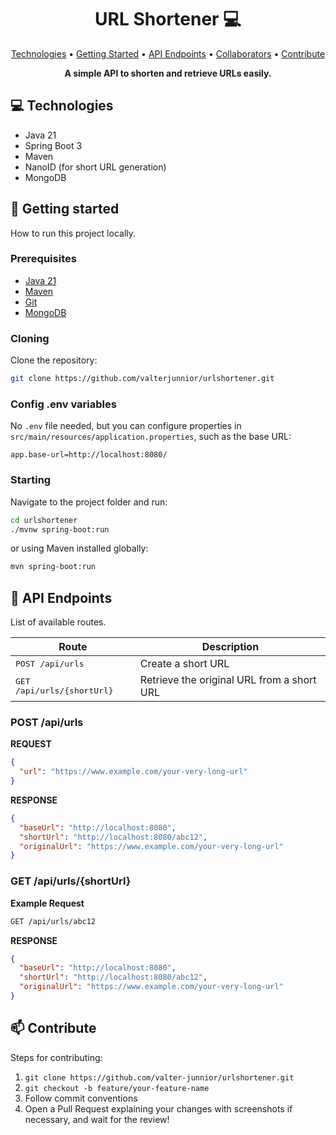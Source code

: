 <h1 align="center" style="font-weight: bold;">URL Shortener 💻</h1>

<p align="center">
 <a href="#tech">Technologies</a> • 
 <a href="#started">Getting Started</a> • 
 <a href="#routes">API Endpoints</a> •
 <a href="#colab">Collaborators</a> •
 <a href="#contribute">Contribute</a>
</p>

<p align="center">
    <b>A simple API to shorten and retrieve URLs easily.</b>
</p>

<h2 id="tech">💻 Technologies</h2>

- Java 21
- Spring Boot 3
- Maven
- NanoID (for short URL generation)
- MongoDB

<h2 id="started">🚀 Getting started</h2>

How to run this project locally.

<h3>Prerequisites</h3>

- [Java 21](https://adoptium.net/)
- [Maven](https://maven.apache.org/)
- [Git](https://git-scm.com/)
- [MongoDB](https://www.mongodb.com/try/download/community)

<h3>Cloning</h3>

Clone the repository:

```bash
git clone https://github.com/valterjunnior/urlshortener.git
```

<h3>Config .env variables</h3>

No `.env` file needed, but you can configure properties in `src/main/resources/application.properties`, such as the base URL:

```properties
app.base-url=http://localhost:8080/
```

<h3>Starting</h3>

Navigate to the project folder and run:

```bash
cd urlshortener
./mvnw spring-boot:run
```
or using Maven installed globally:

```bash
mvn spring-boot:run
```

<h2 id="routes">📍 API Endpoints</h2>

List of available routes.

| Route | Description |
|------|-------------|
| <kbd>POST /api/urls</kbd> | Create a short URL |
| <kbd>GET /api/urls/{shortUrl}</kbd> | Retrieve the original URL from a short URL |

<h3>POST /api/urls</h3>

**REQUEST**

```json
{
  "url": "https://www.example.com/your-very-long-url"
}
```

**RESPONSE**

```json
{
  "baseUrl": "http://localhost:8080",
  "shortUrl": "http://localhost:8080/abc12",
  "originalUrl": "https://www.example.com/your-very-long-url"
}
```

<h3>GET /api/urls/{shortUrl}</h3>

**Example Request**

```bash
GET /api/urls/abc12
```

**RESPONSE**

```json
{
  "baseUrl": "http://localhost:8080",
  "shortUrl": "http://localhost:8080/abc12",
  "originalUrl": "https://www.example.com/your-very-long-url"
}
```

<h2 id="contribute">📫 Contribute</h2>

Steps for contributing:

1. `git clone https://github.com/valter-junnior/urlshortener.git`
2. `git checkout -b feature/your-feature-name`
3. Follow commit conventions
4. Open a Pull Request explaining your changes with screenshots if necessary, and wait for the review!